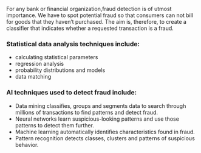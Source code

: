 For any bank or financial organization,fraud detection is of utmost importance. We have to spot potential fraud so that consumers can not bill for goods that they haven’t purchased. The aim is, therefore, to create a classifier that indicates whether a requested transaction is a fraud.

### Statistical data analysis techniques include:

- calculating statistical parameters
- regression analysis
- probability distributions and models
- data matching

### AI techniques used to detect fraud include:

- Data mining classifies, groups and segments data to search through millions of transactions to find patterns and detect fraud.
- Neural networks learn suspicious-looking patterns and use those patterns to detect them further.
- Machine learning automatically identifies characteristics found in fraud.
- Pattern recognition detects classes, clusters and patterns of suspicious behavior.